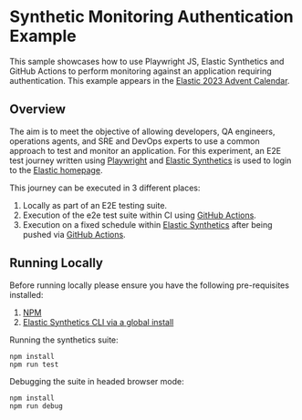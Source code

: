 # Synthetic Monitoring Authentication Example

This sample showcases how to use Playwright JS, Elastic Synthetics and GitHub Actions to perform monitoring against an application requiring authentication. This example appears in the [Elastic 2023 Advent Calendar](https://discuss.elastic.co/t/dec-8th-2023-en-authentication-in-synthetic-monitoring-with-playwright-and-elastic-synthetics/347290).

## Overview

The aim is to meet the objective of allowing developers, QA engineers, operations agents, and SRE and DevOps experts to use a common approach to test and monitor an application. For this experiment, an E2E test journey written using [Playwright](https://playwright.dev/) and [Elastic Synthetics](https://github.com/elastic/synthetics) is used to login to the [Elastic homepage](https://www.elastic.co/).

This journey can be executed in 3 different places:

1. Locally as part of an E2E testing suite.
2. Execution of the e2e test suite within CI using [GitHub Actions](https://docs.github.com/en/actions).
3. Execution on a fixed schedule within [Elastic Synthetics](https://www.elastic.co/observability/synthetic-monitoring) after being pushed via [GitHub Actions](https://docs.github.com/en/actions).

## Running Locally

Before running locally please ensure you have the following pre-requisites installed:

1. [NPM](https://docs.npmjs.com/downloading-and-installing-node-js-and-npm)
2. [Elastic Synthetics CLI via a global install](https://www.npmjs.com/package/@elastic/synthetics)

Running the synthetics suite:

```
npm install
npm run test
```

Debugging the suite in headed browser mode:

```
npm install
npm run debug
```

